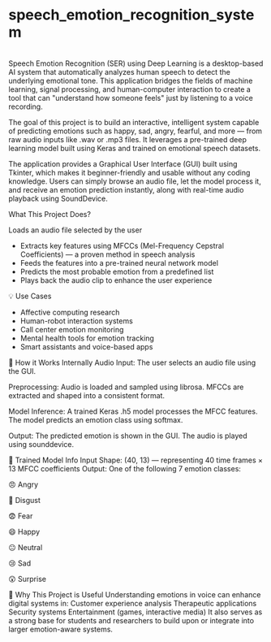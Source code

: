 # speech_emotion_recognition_system
<br>
Speech Emotion Recognition (SER) using Deep Learning is a desktop-based AI system that automatically analyzes human speech to detect the underlying emotional tone. This application bridges the fields of machine learning, signal processing, and human-computer interaction to create a tool that can "understand how someone feels" just by listening to a voice recording.

The goal of this project is to build an interactive, intelligent system capable of predicting emotions such as happy, sad, angry, fearful, and more — from raw audio inputs like .wav or .mp3 files. It leverages a pre-trained deep learning model built using Keras and trained on emotional speech datasets.

The application provides a Graphical User Interface (GUI) built using Tkinter, which makes it beginner-friendly and usable without any coding knowledge. Users can simply browse an audio file, let the model process it, and receive an emotion prediction instantly, along with real-time audio playback using SoundDevice.

What This Project Does?

Loads an audio file selected by the user
* Extracts key features using MFCCs (Mel-Frequency Cepstral Coefficients) — a proven method in speech analysis
* Feeds the features into a pre-trained neural network model
* Predicts the most probable emotion from a predefined list
* Plays back the audio clip to enhance the user experience

💡 Use Cases

* Affective computing research
* Human-robot interaction systems
* Call center emotion monitoring
* Mental health tools for emotion tracking
* Smart assistants and voice-based apps

🧠 How it Works Internally
Audio Input: The user selects an audio file using the GUI.

Preprocessing:
Audio is loaded and sampled using librosa.
MFCCs are extracted and shaped into a consistent format.

Model Inference:
A trained Keras .h5 model processes the MFCC features.
The model predicts an emotion class using softmax.

Output:
The predicted emotion is shown in the GUI.
The audio is played using sounddevice.

🧪 Trained Model Info
Input Shape: (40, 13) — representing 40 time frames × 13 MFCC coefficients
Output: One of the following 7 emotion classes:

😠 Angry

🤢 Disgust

😨 Fear

😄 Happy

😐 Neutral

😢 Sad

😲 Surprise

📌 Why This Project is Useful
Understanding emotions in voice can enhance digital systems in:
Customer experience analysis
Therapeutic applications
Security systems
Entertainment (games, interactive media)
It also serves as a strong base for students and researchers to build upon or integrate into larger emotion-aware systems.





